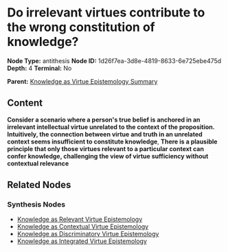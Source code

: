# Do irrelevant virtues contribute to the wrong constitution of knowledge?

**Node Type:** antithesis
**Node ID:** 1d26f7ea-3d8e-4819-8633-6e725ebe475d
**Depth:** 4
**Terminal:** No

**Parent:** [Knowledge as Virtue Epistemology Summary](knowledge-as-virtue-epistemology-summary-synthesis-55f14059-bd8a-4ff6-bb19-2847f9595abb.md)

## Content

**Consider a scenario where a person's true belief is anchored in an irrelevant intellectual virtue unrelated to the context of the proposition. Intuitively, the connection between virtue and truth in an unrelated context seems insufficient to constitute knowledge**, **There is a plausible principle that only those virtues relevant to a particular context can confer knowledge, challenging the view of virtue sufficiency without contextual relevance**

## Related Nodes

### Synthesis Nodes

- [Knowledge as Relevant Virtue Epistemology](knowledge-as-relevant-virtue-epistemology-synthesis-e4d3fab5-e4f1-4cfd-b21b-97acdef9a511.md)
- [Knowledge as Contextual Virtue Epistemology](knowledge-as-contextual-virtue-epistemology-synthesis-615b189d-cd22-472a-8afc-f5c70e88cff8.md)
- [Knowledge as Discriminatory Virtue Epistemology](knowledge-as-discriminatory-virtue-epistemology-synthesis-53888c19-f835-4182-b3fc-814a8b63736c.md)
- [Knowledge as Integrated Virtue Epistemology](knowledge-as-integrated-virtue-epistemology-synthesis-2a238560-f580-4e40-a9d9-db46af100937.md)
